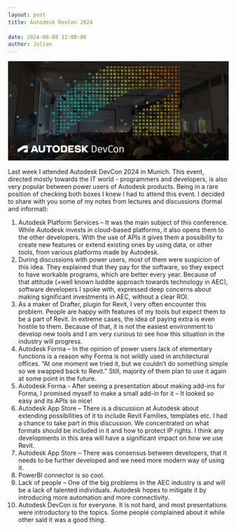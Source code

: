 ```yaml
---
layout: post  
title: Autodesk DevCon 2024

date: 2024-06-08 12:00:00
author: Julian
---
```

![PostPage](/images/2024_BlogPost/AutodeskDevCon2024.jpg)

<!--excerpt-->

Last week I attended Autodesk DevCon 2024 in Munich. This event, directed mostly towards the IT world - programmers and developers, is also very popular between power users of Autodesk products. Being in a rare position of checking both boxes I knew I had to attend this event. 
I decided to share with you some of my notes from lectures and discussions (formal and informal):
1.	Autodesk Platform Services – It was the main subject of this conference. While Autodesk invests in cloud-based platforms, it also opens them to the other developers.
With the use of APIs it gives them a possibility to create new features or extend existing ones by using data, or other tools, from various platforms made by Autodesk. 
2.	During discussions with power users, most of them were suspicion of this idea. They explained that they pay for the software, so they expect to have workable programs, which are better every year. Because of that attitude (+well known luddite approach towards technology in AEC), software developers I spoke with, expressed deep concerns about making significant investments in AEC, without a clear ROI. 
3.	As a maker of Drafter, plugin for Revit, I very often encounter this problem. People are happy with features of my tools but expect them to be a part of Revit. In extreme cases, the idea of paying extra is even hostile to them. Because of that, it is not the easiest environment to develop new tools and I am very curious to see how this situation in the industry will progress. 
4.	Autodesk Forma – In the opinion of power users lack of elementary functions is a reason why Forma is not wildly used in architectural offices. “At one moment we tried it, but we couldn’t do something simple so we swapped back to Revit.” Still, majority of them plan to use it again at some point in the future.
5.	Autodesk Forma - After seeing a presentation about making add-ins for Forma, I promised myself to make a small add-in for it – It looked so easy and its APIs so nice!   
6.	Autodesk App Store – There is a discussion at Autodesk about extending possibilities of it to include Revit Families, templates etc. I had a chance to take part in this discussion. We concentrated on what formats should be included in it and how to protect IP rights.
I think any developments in this area will have a significant impact on how we use Revit. 
7.	Autodesk App Store – There was consensus between developers, that it needs to be further developed and we need more modern way of using it. 
8.	PowerBI connector is so cool. 
9.	Lack of people – One of the big problems in the AEC industry is and will be a lack of talented individuals. Autodesk hopes to mitigate it by introducing more automation and more connectivity.
10.	Autodesk DevCon is for everyone. It is not hard, and most presentations were introductory to the topics. Some people complained about it while other said it was a good thing.  
